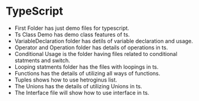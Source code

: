 # TypeScript
- First Folder has just demo files for typescript.
- Ts Class Demo has demo class features of ts.
- VariableDeclaration folder has detils of variable declaration and usage.
- Operator and Operation folder has details of operations in ts.
- Conditional Usage is the folder having files related to conditional statments and switch.
- Looping statments folder has the files with loopings in ts.
- Functions has the details of utilizing all ways of functions.
- Tuples shows how to use hetroginus list.
- The Unions has the details of utilizing Unions in ts.
- The Interface file will show how to use interface in ts.